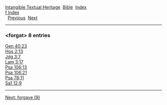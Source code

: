 [Intangible Textual Heritage](../../index)  [Bible](../index) 
[Index](index)   
[f Index](_f_)  
  [Previous](c04427)  [Next](c04429) 

------------------------------------------------------------------------

### &lt;forgat&gt; 8 entries

[Gen 40:23](../kjv/gen040.htm#023)  
[Hos 2:13](../kjv/hos002.htm#013)  
[Jdg 3:7](../kjv/jdg003.htm#007)  
[Lam 3:17](../kjv/lam003.htm#017)  
[Psa 106:13](../kjv/psa106.htm#013)  
[Psa 106:21](../kjv/psa106.htm#021)  
[Psa 78:11](../kjv/psa078.htm#011)  
[Sa1 12:9](../kjv/sa1012.htm#009)  

------------------------------------------------------------------------

[Next: forgave (9)](c04429)
